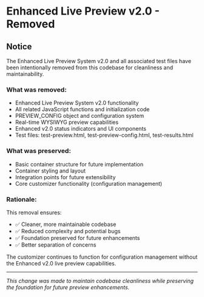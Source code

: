 # Enhanced Live Preview v2.0 - Removed

## Notice

The Enhanced Live Preview System v2.0 and all associated test files have been intentionally removed from this codebase for cleanliness and maintainability.

### What was removed:
- Enhanced Live Preview System v2.0 functionality
- All related JavaScript functions and initialization code
- PREVIEW_CONFIG object and configuration system
- Real-time WYSIWYG preview capabilities
- Enhanced v2.0 status indicators and UI components
- Test files: test-preview.html, test-preview-config.html, test-results.html

### What was preserved:
- Basic container structure for future implementation
- Container styling and layout
- Integration points for future extensibility
- Core customizer functionality (configuration management)

### Rationale:
This removal ensures:
- ✅ Cleaner, more maintainable codebase
- ✅ Reduced complexity and potential bugs
- ✅ Foundation preserved for future enhancements
- ✅ Better separation of concerns

The customizer continues to function for configuration management without the Enhanced v2.0 live preview capabilities.

---

*This change was made to maintain codebase cleanliness while preserving the foundation for future preview enhancements.*